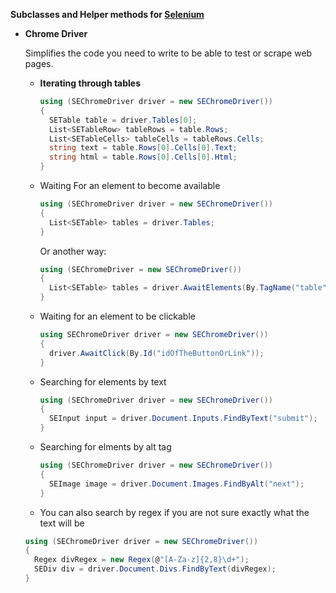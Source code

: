 <b>Subclasses and Helper methods for [Selenium](http://docs.seleniumhq.org)</b>

* <b>Chrome Driver</b>

  Simplifies the code you need to write to be able to test or scrape web pages.
  * <b>Iterating through tables</b>
    ```CS
    using (SEChromeDriver driver = new SEChromeDriver())
    {
      SETable table = driver.Tables[0];
      List<SETableRow> tableRows = table.Rows;
      List<SETableCells> tableCells = tableRows.Cells;
      string text = table.Rows[0].Cells[0].Text;
      string html = table.Rows[0].Cells[0].Html;
    }
    ```
  * Waiting For an element to become available
    ```CS
    using (SEChromeDriver driver = new SEChromeDriver())
    {
      List<SETable> tables = driver.Tables;
    }
    ```
  
    Or another way:
    ```CS
    using (SEChromeDriver = new SEChromeDriver())
    {
      List<SETable> tables = driver.AwaitElements(By.TagName("table"));
    }
    ```
  
  * Waiting for an element to be clickable
    ```CS
    using SEChromeDriver driver = new SEChromeDriver())
    {
      driver.AwaitClick(By.Id("idOfTheButtonOrLink"));
    }
    ```
    
  * Searching for elements by text
    ```CS
    using (SEChromeDriver driver = new SEChromeDriver())
    {
      SEInput input = driver.Document.Inputs.FindByText("submit");
    }
    ```
    
  * Searching for elments by alt tag
    ```CS
    using (SEChromeDriver driver = new SEChromeDriver())
    {
      SEImage image = driver.Document.Images.FindByAlt("next");
    }
    ```

  * You can also search by regex if you are not sure exactly what the text will be
  ```CS
  using (SEChromeDriver driver = new SEChromeDriver())
  {
    Regex divRegex = new Regex(@"[A-Za-z]{2,8}\d+");
    SEDiv div = driver.Document.Divs.FindByText(divRegex);
  }
  ```
